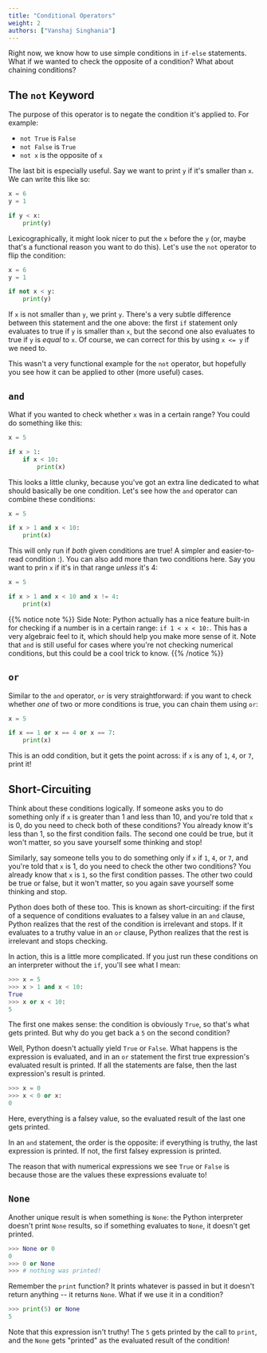 ```yaml
---
title: "Conditional Operators"
weight: 2
authors: ["Vanshaj Singhania"]
---
```


Right now, we know how to use simple conditions in `if-else` statements. What if we wanted to check the opposite of a condition? What about chaining conditions?

## The `not` Keyword
The purpose of this operator is to negate the condition it's applied to. For example:

- `not True` is `False`
- `not False` is `True`
- `not x` is the opposite of `x`

The last bit is especially useful. Say we want to print `y` if it's smaller than `x`. We can write this like so:

```python
x = 6
y = 1

if y < x:
    print(y)
```

Lexicographically, it might look nicer to put the `x` before the `y` (or, maybe that's a functional reason you want to do this). Let's use the `not` operator to flip the condition:

```python
x = 6
y = 1

if not x < y:
    print(y)
```

If `x` is not smaller than `y`, we print `y`. There's a very subtle difference between this statement and the one above: the first `if` statement only evaluates to true if `y` is smaller than `x`, but the second one also evaluates to true if `y` is *equal* to `x`. Of course, we can correct for this by using `x <= y` if we need to.

This wasn't a very functional example for the `not` operator, but hopefully you see how it can be applied to other (more useful) cases.

## `and`
What if you wanted to check whether `x` was in a certain range? You could do something like this:

```python
x = 5

if x > 1:
    if x < 10:
        print(x)
```

This looks a little clunky, because you've got an extra line dedicated to what should basically be one condition. Let's see how the `and` operator can combine these conditions:

```python
x = 5

if x > 1 and x < 10:
    print(x)
```

This will only run if *both* given conditions are true! A simpler and easier-to-read condition :). You can also add more than two conditions here. Say you want to prin `x` if it's in that range *unless* it's 4:

```python
x = 5

if x > 1 and x < 10 and x != 4:
    print(x)
```

{{% notice note %}}
Side Note: Python actually has a nice feature built-in for checking if a number is in a certain range: `if 1 < x < 10:`. This has a very algebraic feel to it, which should help you make more sense of it. Note that `and` is still useful for cases where you're not checking numerical conditions, but this could be a cool trick to know.
{{% /notice %}}

## `or`
Similar to the `and` operator, `or` is very straightforward: if you want to check whether *one* of two or more conditions is true, you can chain them using `or`:

```python
x = 5

if x == 1 or x == 4 or x == 7:
    print(x)
```

This is an odd condition, but it gets the point across: if `x` is any of `1`, `4`, or `7`, print it!

## Short-Circuiting
Think about these conditions logically. If someone asks you to do something only if `x` is greater than 1 and less than 10, and you're told that `x` is 0, do you need to check both of these conditions? You already know it's less than 1, so the first condition fails. The second one could be true, but it won't matter, so you save yourself some thinking and stop!

Similarly, say someone tells you to do something only if `x` if `1`, `4`, or `7`, and you're told that `x` is 1, do you need to check the other two conditions? You already know that `x` is `1`, so the first condition passes. The other two could be true or false, but it won't matter, so you again save yourself some thinking and stop.

Python does both of these too. This is known as short-circuiting: if the first of a sequence of conditions evaluates to a falsey value in an `and` clause, Python realizes that the rest of the condition is irrelevant and stops. If it evaluates to a truthy value in an `or` clause, Python realizes that the rest is irrelevant and stops checking.

In action, this is a little more complicated. If you just run these conditions on an interpreter without the `if`, you'll see what I mean:

```python
>>> x = 5
>>> x > 1 and x < 10:
True
>>> x or x < 10:
5
```

The first one makes sense: the condition is obviously `True`, so that's what gets printed. But why do you get back a `5` on the second condition?

Well, Python doesn't actually yield `True` or `False`. What happens is the expression is evaluated, and in an `or` statement the first true expression's evaluated result is printed. If all the statements are false, then the last expression's result is printed.

```python
>>> x = 0
>>> x < 0 or x:
0
```

Here, everything is a falsey value, so the evaluated result of the last one gets printed.

In an `and` statement, the order is the opposite: if everything is truthy, the last expression is printed. If not, the first falsey expression is printed.

The reason that with numerical expressions we see `True` or `False` is because those are the values these expressions evaluate to!

## `None`
Another unique result is when something is `None`: the Python interpreter doesn't print `None` results, so if something evaluates to `None`, it doesn't get printed.

```python
>>> None or 0
0
>>> 0 or None
>>> # nothing was printed!
```

Remember the `print` function? It prints whatever is passed in but it doesn't return anything -- it returns `None`. What if we use it in a condition?

```python
>>> print(5) or None
5
```

Note that this expression isn't truthy! The `5` gets printed by the call to `print`, and the `None` gets "printed" as the evaluated result of the condition!    
